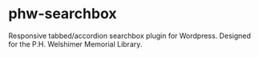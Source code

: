 phw-searchbox
=============

Responsive tabbed/accordion searchbox plugin for Wordpress. Designed for the P.H. Welshimer Memorial Library.
